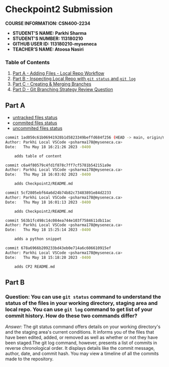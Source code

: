 # Checkpoint2 Submission

**COURSE INFORMATION: CSN400-2234**
- **STUDENT’S NAME: Parkhi Sharma**
- **STUDENT'S NUMBER: 113180210**
- **GITHUB USER ID: 113180210-myseneca**
- **TEACHER’S NAME: Atoosa Nasiri**

### Table of Contents
1. [Part A - Adding Files - Local Repo Workflow](#part-a)
2. [Part B - Inspecting Local Repo with `git status` and `git log`](#part-b)
3. [Part C - Creating & Merging Branches](#part-c)
4. [Part D - Git Branching Strategy Review Question](#part-d)

## Part A 

- [untracked files status](./git_status_untracked.txt)
- [commited files status](./git_status_committed.txt)
- [uncommited files status](./git_status_uncommitted.txt)
```bash
commit 1ad050c61b06941928b1d5823349beffd684f256 (HEAD -> main, origin/main, origin/HEAD)
Author: Parkhi Local VSCode <psharma178@myseneca.ca>
Date:   Thu May 18 16:21:26 2023 -0400

    adds table of content

commit c6a4f80579c4fd1f878c7ff7cf5781b542151a9e
Author: Parkhi Local VSCode <psharma178@myseneca.ca>
Date:   Thu May 18 16:03:02 2023 -0400

    adds Checkpoint2/README.md

commit 5cf2805ebf64a6d24b74b82c73483891e84d2233
Author: Parkhi Local VSCode <psharma178@myseneca.ca>
Date:   Thu May 18 16:01:13 2023 -0400

    adds Checkpoint2/README.md

commit 563b1fc498c14c084ea744e103f7584611db11ac
Author: Parkhi Local VSCode <psharma178@myseneca.ca>
Date:   Thu May 18 15:25:14 2023 -0400

    adds a python snippet

commit 678a6966b209233bd43eb0e714a6c606610915ef
Author: Parkhi Local VSCode <psharma178@myseneca.ca>
Date:   Thu May 18 15:18:20 2023 -0400

    adds CP2 README.md
```
## Part B
### Question: You can use `git status` command to understand the status of the files in your working directory, staging area and local repo. You can use `git log` command to get list of your commit history. How do these two commands differ?

*Answer:* The git status command offers details on your working directory's and the staging area's current conditions. It informs you of the files that have been edited, added, or removed as well as whether or not they have been staged.The git log command, however, presents a list of commits in reverse chronological order. It displays details like the commit message, author, date, and commit hash. You may view a timeline of all the commits made to the repository.